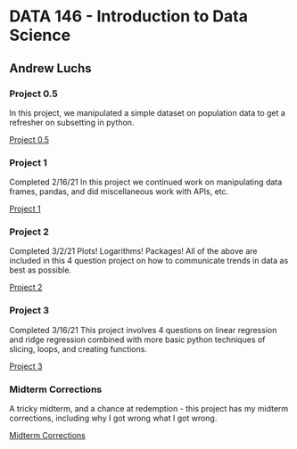 # DATA 146 - Introduction to Data Science
## Andrew Luchs

### Project 0.5
In this project, we manipulated a simple dataset on population data to get a refresher on subsetting in python.

[Project 0.5](Project_0.5.md)


### Project 1
Completed 2/16/21
In this project we continued work on manipulating data frames, pandas, and did miscellaneous work with APIs, etc.

[Project 1](Project_1.md)


### Project 2
Completed 3/2/21
Plots! Logarithms! Packages! All of the above are included in this 4 question project on how to communicate trends in data as best as possible.

[Project 2](Project_2.md)

### Project 3
Completed 3/16/21 
This project involves 4 questions on linear regression and ridge regression combined with more basic python techniques of slicing, loops, and creating functions.

[Project 3](Project_3.md)

### Midterm Corrections
A tricky midterm, and a chance at redemption - this project has my midterm corrections, including why I got wrong what I got wrong.

[Midterm Corrections](Midterm_Corrections.md)
